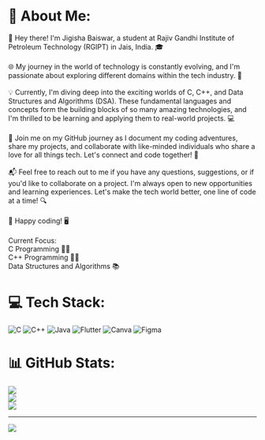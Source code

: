 # 💫 About Me:
👋 Hey there! I'm Jigisha Baiswar, a student at Rajiv Gandhi Institute of Petroleum Technology (RGIPT) in Jais, India. 🎓<br><br>🌐 My journey in the world of technology is constantly evolving, and I'm passionate about exploring different domains within the tech industry. 🚀<br><br>💡 Currently, I'm diving deep into the exciting worlds of C, C++, and Data Structures and Algorithms (DSA). These fundamental languages and concepts form the building blocks of so many amazing technologies, and I'm thrilled to be learning and applying them to real-world projects. 💻<br><br>🌟 Join me on my GitHub journey as I document my coding adventures, share my projects, and collaborate with like-minded individuals who share a love for all things tech. Let's connect and code together! 🤝<br><br>📬 Feel free to reach out to me if you have any questions, suggestions, or if you'd like to collaborate on a project. I'm always open to new opportunities and learning experiences. Let's make the tech world better, one line of code at a time! 🔍<br><br>🚀 Happy coding! 🖥️<br><br>Current Focus:<br>C Programming 🧑‍💻<br>C++ Programming 🧑‍💻<br>Data Structures and Algorithms 📚


# 💻 Tech Stack:
![C](https://img.shields.io/badge/c-%2300599C.svg?style=for-the-badge&logo=c&logoColor=white) ![C++](https://img.shields.io/badge/c++-%2300599C.svg?style=for-the-badge&logo=c%2B%2B&logoColor=white) ![Java](https://img.shields.io/badge/java-%23ED8B00.svg?style=for-the-badge&logo=openjdk&logoColor=white) ![Flutter](https://img.shields.io/badge/Flutter-%2302569B.svg?style=for-the-badge&logo=Flutter&logoColor=white) ![Canva](https://img.shields.io/badge/Canva-%2300C4CC.svg?style=for-the-badge&logo=Canva&logoColor=white) ![Figma](https://img.shields.io/badge/figma-%23F24E1E.svg?style=for-the-badge&logo=figma&logoColor=white)
# 📊 GitHub Stats:
![](https://github-readme-stats.vercel.app/api?username=jigishadebugging&theme=city_light&hide_border=false&include_all_commits=true&count_private=true)<br/>
![](https://github-readme-streak-stats.herokuapp.com/?user=jigishadebugging&theme=city_light&hide_border=false)<br/>
![](https://github-readme-stats.vercel.app/api/top-langs/?username=jigishadebugging&theme=city_light&hide_border=false&include_all_commits=true&count_private=true&layout=compact)

---
[![](https://visitcount.itsvg.in/api?id=jigishadebugging&icon=0&color=0)](https://visitcount.itsvg.in)
